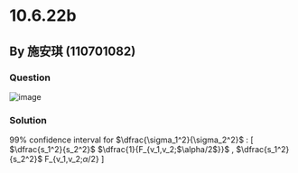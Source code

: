 # 10.6.22b

## By 施安琪 (110701082)

### Question
![image](https://github.com/HWTeng-Course/202402-Statistics/assets/162141633/f2366ba8-123a-4ab3-a1fb-a6fd7a92d6ec)

### Solution
99% confidence interval for $\dfrac{\sigma_1^2}{\sigma_2^2}$ :
[ $\dfrac{s_1^2}{s_2^2}$ $\dfrac{1}{F_{v_1,v_2;$\alpha/2$}}$ , $\dfrac{s_1^2}{s_2^2}$ F_{v_1,v_2;$\alpha/2$} ]
